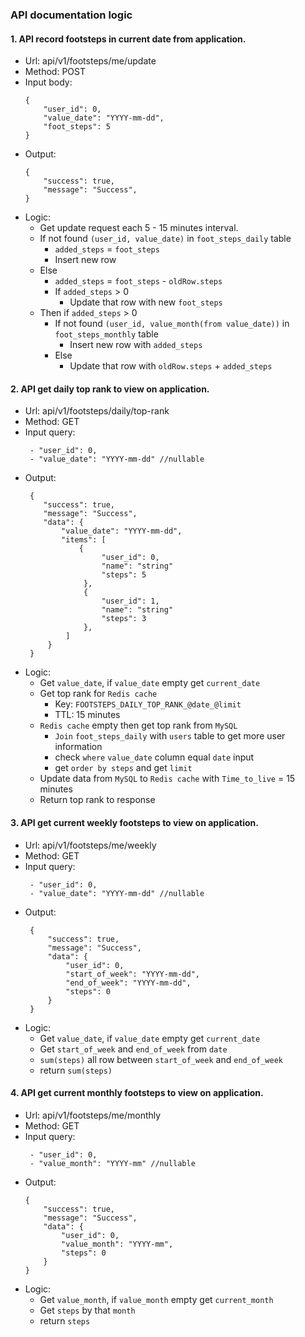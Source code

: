 ### API documentation logic

#### 1. API record footsteps in current date from application.
- Url: api/v1/footsteps/me/update
- Method: POST
- Input body:
   ```
   {
       "user_id": 0,
       "value_date": "YYYY-mm-dd",
       "foot_steps": 5
   }
   ```
- Output:
   ```
   {
       "success": true,
       "message": "Success",
   }
   ```
- Logic:
    + Get update request each 5 - 15 minutes interval.
    + If not found `(user_id, value_date)` in `foot_steps_daily` table
        + `added_steps` = `foot_steps`
        + Insert new row
    + Else
        + `added_steps` = `foot_steps` - `oldRow.steps`
        + If `added_steps` > 0
            + Update that row with new `foot_steps`
    + Then if `added_steps` > 0
        + If not found `(user_id, value_month(from value_date))` in `foot_steps_monthly` table
            + Insert new row with `added_steps`
        + Else
            + Update that row with `oldRow.steps` + `added_steps`
#### 2. API get daily top rank to view on application.
- Url: api/v1/footsteps/daily/top-rank
- Method: GET
- Input query:
   ```
    - "user_id": 0,
    - "value_date": "YYYY-mm-dd" //nullable
   ```
- Output:
   ```
    {
       "success": true,
       "message": "Success",
       "data": {
           "value_date": "YYYY-mm-dd",
           "items": [
               {
                    "user_id": 0,
                    "name": "string"
                    "steps": 5
                },
                {
                    "user_id": 1,
                    "name": "string"
                    "steps": 3
                },
            ]
        }
    }
   ```
- Logic:<br>
    + Get `value_date`, if `value_date` empty get `current_date`
    + Get top rank for `Redis cache`
        + Key: `FOOTSTEPS_DAILY_TOP_RANK_@date_@limit`
        + TTL: 15 minutes
    + `Redis cache` empty then get top rank from `MySQL`
        + `Join` `foot_steps_daily` with `users` table to get more user information
        + check `where` `value_date` column equal `date` input
        + get `order by steps` and get `limit`
    + Update data from `MySQL` to `Redis cache` with `Time_to_live` = 15 minutes
    + Return top rank to response
#### 3. API get current weekly footsteps to view on application.
- Url: api/v1/footsteps/me/weekly
- Method: GET
- Input query:
   ```
    - "user_id": 0,
    - "value_date": "YYYY-mm-dd" //nullable
   ```
- Output:
   ```
    {
        "success": true,
        "message": "Success",
        "data": {
            "user_id": 0,
            "start_of_week": "YYYY-mm-dd",
            "end_of_week": "YYYY-mm-dd",
            "steps": 0
        }
    }
   ```
- Logic:<br>
    + Get `value_date`, if `value_date` empty get `current_date`
    + Get `start_of_week` and `end_of_week` from `date`
    + `sum(steps)` all row between `start_of_week` and `end_of_week`
    + return `sum(steps)`
#### 4. API get current monthly footsteps to view on application.
- Url: api/v1/footsteps/me/monthly
- Method: GET
- Input query:
   ```
    - "user_id": 0,
    - "value_month": "YYYY-mm" //nullable
   ```
- Output:
   ```
   {
       "success": true,
       "message": "Success",
       "data": {
           "user_id": 0,
           "value_month": "YYYY-mm",
           "steps": 0
       }
   }
   ```
- Logic:<br>
    + Get `value_month`, if `value_month` empty get `current_month`
    + Get `steps` by that `month`
    + return `steps`

